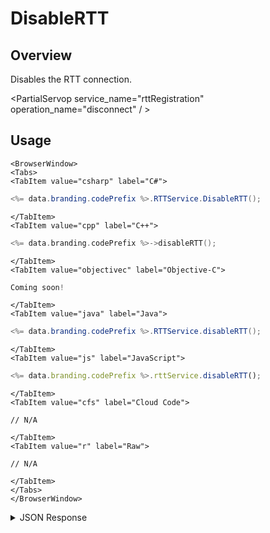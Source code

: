 # DisableRTT
## Overview
Disables the RTT connection.

<PartialServop service_name="rttRegistration" operation_name="disconnect" / >

## Usage

```mdx-code-block
<BrowserWindow>
<Tabs>
<TabItem value="csharp" label="C#">
```

```csharp
<%= data.branding.codePrefix %>.RTTService.DisableRTT();
```

```mdx-code-block
</TabItem>
<TabItem value="cpp" label="C++">
```

```cpp
<%= data.branding.codePrefix %>->disableRTT();
```

```mdx-code-block
</TabItem>
<TabItem value="objectivec" label="Objective-C">
```

```objectivec
Coming soon!
```

```mdx-code-block
</TabItem>
<TabItem value="java" label="Java">
```

```java
<%= data.branding.codePrefix %>.RTTService.disableRTT();
```

```mdx-code-block
</TabItem>
<TabItem value="js" label="JavaScript">
```

```javascript
<%= data.branding.codePrefix %>.rttService.disableRTT();
```

```mdx-code-block
</TabItem>
<TabItem value="cfs" label="Cloud Code">
```

```cfscript
// N/A
```

```mdx-code-block
</TabItem>
<TabItem value="r" label="Raw">
```

```cfscript
// N/A
```

```mdx-code-block
</TabItem>
</Tabs>
</BrowserWindow>
```

<details>
<summary>JSON Response</summary>


</details>


